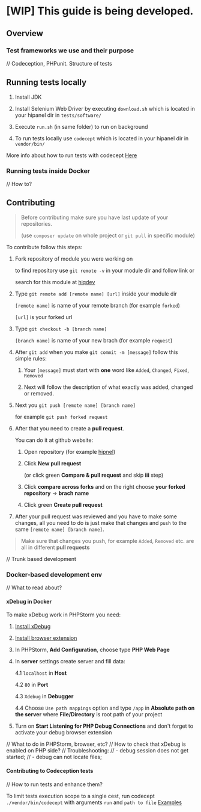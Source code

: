 # [WIP] This guide is being developed.



## Overview

### Test frameworks we use and their purpose

// Codeception, PHPunit. Structure of tests

## Running tests locally

1. Install JDK

2. Install Selenium Web Driver by executing `download.sh` which is located in your hipanel dir in `tests/software/`

3. Execute `run.sh` (in same folder) to run on background

4. To run tests locally use `codecept` which is located in your hipanel dir in `vendor/bin/`

More info about how to run tests with codecept [Here](https://codeception.com/docs/02-GettingStarted#Running-Tests)

### Running tests inside Docker

// How to?


## Contributing

>Before contributing make sure you have last update of your repositories.
>
>(use `composer update` on whole project or `git pull` in specific module)

To contribute follow this steps:

1. Fork repository of module you were working on

    to find repository use `git remote -v` in your module dir and follow link or

    search for this module at [hiqdev](https://github.com/hiqdev)

2. Type `git remote add [remote name] [url]` inside your module dir

    `[remote name]` is name of your remote branch (for example `forked`) 

    `[url]` is your forked url

3. Type `git checkout -b [branch name]`

    `[branch name]` is name of your new brach (for example `request`)

4. After `git add` when you make `git commit -m [message]` follow this simple rules:

    1. Your `[message]` must start with __one__ word like `Added`, `Changed`, `Fixed`, `Removed`
    
    2. Next will follow the description of what exactly was added, changed or removed.

5. Next you `git push [remote name] [branch name]`

    for example `git push forked request`

6. After that you need to create a __pull request__.

    You can do it at github website:
    
    1. Open repository (for example [hipnel](https://github.com/hiqdev/hipanel))
    
    2. Click __New pull request__
    
        (or click green __Compare & pull request__ and skip __iii__ step)

    3. Click __compare across forks__ and on the right choose __your forked repository__ -> __brach name__
    
    4. Click green __Create pull request__
    
7. After your pull request was reviewed and you have to make some changes,
   all you need to do is just make that changes and `push` to the same `[remote name] [branch name]`.

> Make sure that changes you push, for example `Added`, `Removed` etc. are all in different __pull requests__

// Trunk based development

### Docker-based development env

// What to read about?

#### xDebug in Docker

To make xDebug work in PHPStorm you need:

1. [Install xDebug](https://confluence.jetbrains.com/display/PhpStorm/Xdebug+Installation+Guide)

2. [Install browser extension](https://confluence.jetbrains.com/display/PhpStorm/Browser+Debugging+Extensions)

3. In PHPStorm, __Add Configuration__, choose type __PHP Web Page__

4. In __server__ settings create server and fill data:

   4.1 `localhost` in __Host__

   4.2 `80` in __Port__

   4.3 `Xdebug` in __Debugger__

   4.4 Choose `Use path mappings` option and
       type `/app` in __Absolute path on the server__
       where __File/Directory__ is root path of your project

5. Turn on __Start Listening for PHP Debug Connections__ and
   don't forget to activate your debug browser extension

// What to do in PHPStorm, browser, etc?
// How to check that xDebug is enabled on PHP side?
// Troubleshooting:
// - debug session does not get started;
// - debug can not locate files;

#### Contributing to Codeception tests

// How to run tests and enhance them?

To limit tests execution scope to a single cest, run codecept 
`./vendor/bin/codecept` with arguments `run` and `path to file`
[Examples](https://codeception.com/docs/02-GettingStarted#Running-Tests)

